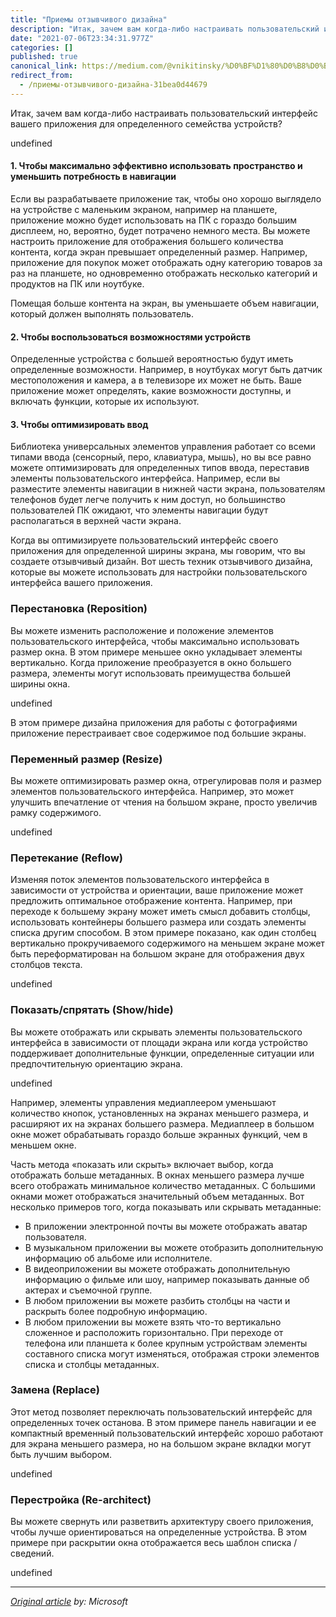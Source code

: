 ```yaml
---
title: "Приемы отзывчивого дизайна"
description: "Итак, зачем вам когда-либо настраивать пользовательский интерфейс вашего приложения для определенного семейства устройств?"
date: "2021-07-06T23:34:31.977Z"
categories: []
published: true
canonical_link: https://medium.com/@vnikitinsky/%D0%BF%D1%80%D0%B8%D0%B5%D0%BC%D1%8B-%D0%BE%D1%82%D0%B7%D1%8B%D0%B2%D1%87%D0%B8%D0%B2%D0%BE%D0%B3%D0%BE-%D0%B4%D0%B8%D0%B7%D0%B0%D0%B9%D0%BD%D0%B0-31bea0d44679
redirect_from:
  - /приемы-отзывчивого-дизайна-31bea0d44679
---
```


Итак, зачем вам когда-либо настраивать пользовательский интерфейс вашего приложения для определенного семейства устройств?

undefined

#### **1\. Чтобы максимально эффективно использовать пространство и уменьшить потребность в навигации**

Если вы разрабатываете приложение так, чтобы оно хорошо выглядело на устройстве с маленьким экраном, например на планшете, приложение можно будет использовать на ПК с гораздо большим дисплеем, но, вероятно, будет потрачено немного места. Вы можете настроить приложение для отображения большего количества контента, когда экран превышает определенный размер. Например, приложение для покупок может отображать одну категорию товаров за раз на планшете, но одновременно отображать несколько категорий и продуктов на ПК или ноутбуке.

Помещая больше контента на экран, вы уменьшаете объем навигации, который должен выполнять пользователь.

#### 2\. Чтобы воспользоваться возможностями устройств

Определенные устройства с большей вероятностью будут иметь определенные возможности. Например, в ноутбуках могут быть датчик местоположения и камера, а в телевизоре их может не быть. Ваше приложение может определять, какие возможности доступны, и включать функции, которые их используют.

#### 3\. Чтобы оптимизировать ввод

Библиотека универсальных элементов управления работает со всеми типами ввода (сенсорный, перо, клавиатура, мышь), но вы все равно можете оптимизировать для определенных типов ввода, переставив элементы пользовательского интерфейса. Например, если вы разместите элементы навигации в нижней части экрана, пользователям телефонов будет легче получить к ним доступ, но большинство пользователей ПК ожидают, что элементы навигации будут располагаться в верхней части экрана.

Когда вы оптимизируете пользовательский интерфейс своего приложения для определенной ширины экрана, мы говорим, что вы создаете отзывчивый дизайн. Вот шесть техник отзывчивого дизайна, которые вы можете использовать для настройки пользовательского интерфейса вашего приложения.

### Перестановка (Reposition)

Вы можете изменить расположение и положение элементов пользовательского интерфейса, чтобы максимально использовать размер окна. В этом примере меньшее окно укладывает элементы вертикально. Когда приложение преобразуется в окно большего размера, элементы могут использовать преимущества большей ширины окна.

undefined

В этом примере дизайна приложения для работы с фотографиями приложение перестраивает свое содержимое под большие экраны.

### Переменный размер (Resize)

Вы можете оптимизировать размер окна, отрегулировав поля и размер элементов пользовательского интерфейса. Например, это может улучшить впечатление от чтения на большом экране, просто увеличив рамку содержимого.

undefined

### Перетекание (Reflow)

Изменяя поток элементов пользовательского интерфейса в зависимости от устройства и ориентации, ваше приложение может предложить оптимальное отображение контента. Например, при переходе к большему экрану может иметь смысл добавить столбцы, использовать контейнеры большего размера или создать элементы списка другим способом. В этом примере показано, как один столбец вертикально прокручиваемого содержимого на меньшем экране может быть переформатирован на большом экране для отображения двух столбцов текста.

undefined

### Показать/спрятать (Show/hide)

Вы можете отображать или скрывать элементы пользовательского интерфейса в зависимости от площади экрана или когда устройство поддерживает дополнительные функции, определенные ситуации или предпочтительную ориентацию экрана.

undefined

Например, элементы управления медиаплеером уменьшают количество кнопок, установленных на экранах меньшего размера, и расширяют их на экранах большего размера. Медиаплеер в большом окне может обрабатывать гораздо больше экранных функций, чем в меньшем окне.

Часть метода «показать или скрыть» включает выбор, когда отображать больше метаданных. В окнах меньшего размера лучше всего отображать минимальное количество метаданных. С большими окнами может отображаться значительный объем метаданных. Вот несколько примеров того, когда показывать или скрывать метаданные:

-   В приложении электронной почты вы можете отображать аватар пользователя.
-   В музыкальном приложении вы можете отобразить дополнительную информацию об альбоме или исполнителе.
-   В видеоприложении вы можете отображать дополнительную информацию о фильме или шоу, например показывать данные об актерах и съемочной группе.
-   В любом приложении вы можете разбить столбцы на части и раскрыть более подробную информацию.
-   В любом приложении вы можете взять что-то вертикально сложенное и расположить горизонтально. При переходе от телефона или планшета к более крупным устройствам элементы составного списка могут изменяться, отображая строки элементов списка и столбцы метаданных.

### Замена (Replace)

Этот метод позволяет переключать пользовательский интерфейс для определенных точек останова. В этом примере панель навигации и ее компактный временный пользовательский интерфейс хорошо работают для экрана меньшего размера, но на большом экране вкладки могут быть лучшим выбором.

undefined

### Перестройка (Re-architect)

Вы можете свернуть или разветвить архитектуру своего приложения, чтобы лучше ориентироваться на определенные устройства. В этом примере при раскрытии окна отображается весь шаблон списка / сведений.

undefined

---

[_Original article_](https://docs.microsoft.com/en-us/windows/apps/design/layout/responsive-design) _by: Microsoft_
